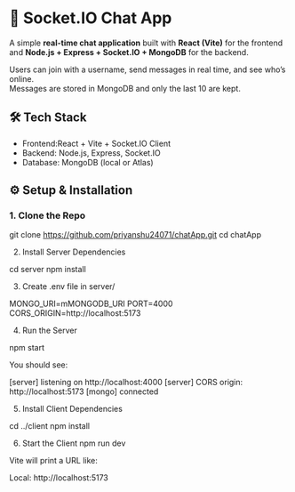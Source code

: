 # 💬 Socket.IO Chat App

A simple **real-time chat application** built with **React (Vite)** for the frontend and **Node.js + Express + Socket.IO + MongoDB** for the backend.  

Users can join with a username, send messages in real time, and see who’s online.  
Messages are stored in MongoDB and only the last 10 are kept.



## 🛠️ Tech Stack

- Frontend:React + Vite + Socket.IO Client  
- Backend:  Node.js, Express, Socket.IO  
- Database: MongoDB (local or Atlas)  



## ⚙️ Setup & Installation

### 1. Clone the Repo

git clone https://github.com/priyanshu24071/chatApp.git
cd chatApp

2. Install Server Dependencies

cd server
npm install

3. Create .env file in server/

MONGO_URI=mMONGODB_URI
PORT=4000
CORS_ORIGIN=http://localhost:5173

4. Run the Server

npm start


You should see:

[server] listening on http://localhost:4000
[server] CORS origin: http://localhost:5173
[mongo] connected

5. Install Client Dependencies

cd ../client
npm install

6. Start the Client
npm run dev

Vite will print a URL like:

Local:   http://localhost:5173